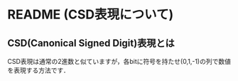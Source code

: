 # README (CSD表現について)

## CSD(Canonical Signed Digit)表現とは

CSD表現は通常の2進数と似ていますが，各bitに符号を持たせ(0,1,-1)の列で数値を表現する方法です．
